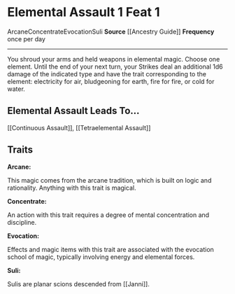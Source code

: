 ﻿---
actions: '[one-action]'
cost: null
element: null
feat: Elemental Assault
frequency: once per day
heighten_level: null
id: '2580'
level: '1'
name: Elemental Assault
prerequisite: null
rarity: Common
requirement: null
school: Evocation
source: '[[DATABASE/source/Ancestry Guide|Ancestry Guide]]'
subcategory: null
trait:
- '[[DATABASE/trait/Arcane|Arcane]]'
- '[[DATABASE/trait/Concentrate|Concentrate]]'
- '[[DATABASE/trait/Evocation|Evocation]]'
- '[[DATABASE/trait/Suli|Suli]]'
trigger: null
type: Feat

---
# Elemental Assault <span class="action-icon">1</span> <span class="item-type">Feat 1</span>

<span class="item-trait">Arcane</span><span class="item-trait">Concentrate</span><span class="item-trait">Evocation</span><span class="item-trait">Suli</span>
**Source** [[Ancestry Guide]] 
**Frequency** once per day

---
You shroud your arms and held weapons in elemental magic. Choose one element. Until the end of your next turn, your Strikes deal an additional 1d6 damage of the indicated type and have the trait corresponding to the element: electricity for air, bludgeoning for earth, fire for fire, or cold for water.

## Elemental Assault Leads To...

[[Continuous Assault]], [[Tetraelemental Assault]]

## Traits

**Arcane:**

This magic comes from the arcane tradition, which is built on logic and rationality. Anything with this trait is magical.

**Concentrate:**

An action with this trait requires a degree of mental concentration and discipline.

**Evocation:**

Effects and magic items with this trait are associated with the evocation school of magic, typically involving energy and elemental forces.

**Suli:**

Sulis are planar scions descended from [[Janni]].
